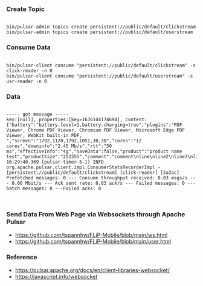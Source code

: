 
### Create Topic

```

bin/pulsar-admin topics create persistent://public/default/clickstream
bin/pulsar-admin topics create persistent://public/default/userstream

```

### Consume Data

```

bin/pulsar-client consume "persistent://public/default/clickstream" -s click-reader -n 0
bin/pulsar-client consume "persistent://public/default/userstream" -s usr-reader -n 0

```

### Data

```

----- got message -----
key:[null], properties:[key=1636144174694], content:{"battery":"battery.level=1,battery.charging=true","plugins":"PDF Viewer, Chrome PDF Viewer, Chromium PDF Viewer, Microsoft Edge PDF Viewer, WebKit built-in PDF, ","screen":"1792,1120,1792,1051,30,30","cores":"12 cores","downinfo":"2.45 Mb/s","rtt":"50 ms","effectiveInfo":"4g","saveData":false,"product":"product name test","productSize":"252355","comment":"comment\nline\nline2\nline3\nline4555"}
16:29:40.369 [pulsar-timer-5-1] INFO  org.apache.pulsar.client.impl.ConsumerStatsRecorderImpl - [persistent://public/default/clickstream] [click-reader] [2a3ac] Prefetched messages: 0 --- Consume throughput received: 0.03 msgs/s --- 0.00 Mbit/s --- Ack sent rate: 0.03 ack/s --- Failed messages: 0 --- batch messages: 0 ---Failed acks: 0



```
### Send Data From Web Page via Websockets through Apache Pulsar

* https://github.com/tspannhw/FLiP-Mobile/blob/main/ws.html
* https://github.com/tspannhw/FLiP-Mobile/blob/main/user.html

### Reference

* https://pulsar.apache.org/docs/en/client-libraries-websocket/
* https://javascript.info/websocket
